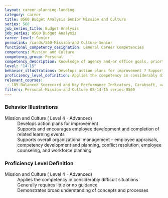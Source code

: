 ```yaml
---
layout: career-planning-landing
category: career
title: 0560 Budget Analysis Senior Mission and Culture
series: 560
job_series_title: Budget Analysis
job_series: 0560 Budget Analysis
career_level: Senior
permalink: /cards/560-Mission-and Culture-Senior
functional_competency_designation: General Career Competencies
competency: Mission and Culture
competency_group: Personal
competency_description: Knowledge of agency and-or office goals, priorties, purpose, and its underlying values; ability to contribute to agency and-or office success, improvements, and workforce development 
level: "14-15"
behavior_illustrations: Develops action plans for improvement ? Supports and encourages employee development and completion of related learning events ? Supports overall organizational management – employee appraisals, competency development and planning, conflict resolution, employee counseling, and workforce planning
proficiency_level_definition: Applies the competency in considerably difficult situations ? Generally requires little or no guidance ? Demonstrates broad understanding of concepts and processes
relevant_courses: 
 - 185 Balanced Scorecard and Key Performance Indicators, Carahsoft, <a href="https://www.linkedin.com/learning/balanced-scorecard-and-key-performance-indicators">https://www.linkedin.com/learning/balanced-scorecard-and-key-performance-indicators</a>
filters: Personal-Mission-and-Culture GS-14-15 series-0560
---
```


<div class="desktop:grid-col-6 margin-y-205">
  <div class="border-top-2 bg-white padding-2 shadow-5 height-full members-hover border-1px button-border border-top-blue radius-lg card-text-color">
    <h3>Behavior Illustrations</h3>
    <dl class="text-base card-content-color"><dt>Mission and Culture ( Level 4 - Advanced)</dt><dd>Develops action plans for improvement </dd><dd> Supports and encourages employee development and completion of related learning events </dd><dd> Supports overall organizational management – employee appraisals, competency development and planning, conflict resolution, employee counseling, and workforce planning</dd></dl>
  </div>
</div>
<div class="desktop:grid-col-6 margin-y-205">
  <div class="border-top-2 bg-white padding-2 shadow-5 height-full members-hover border-1px button-border border-top-blue radius-lg card-text-color">
    <h3>Proficiency Level Definition</h3>
    <dl class="text-base card-content-color"><dt>Mission and Culture ( Level 4 - Advanced)</dt><dd>Applies the competency in considerably difficult situations </dd><dd> Generally requires little or no guidance </dd><dd> Demonstrates broad understanding of concepts and processes</dd></dl>
  </div>
</div>